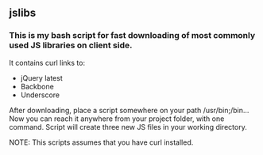 <h2>jslibs</h2>
<h3>This is my bash script for fast downloading of most commonly used JS libraries on client side.</h3>

It contains curl links to:
 - jQuery latest
 - Backbone
 - Underscore

After downloading, place a script somewhere on your path /usr/bin;/bin...
Now you can reach it anywhere from your project folder, with one command.
Script will create three new JS files in your working directory.

NOTE:
This scripts assumes that you have curl installed.

